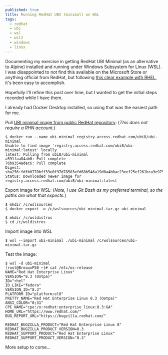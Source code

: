 ```yaml
---
published: true
title: Running RedHat UBI (minimal) on WSL
tags:
  - redhat
  - ubi
  - wsl
  - wsl2
  - windows
  - linux
---
```

Documenting my exercise in getting RedHat UBI Minimal (as an alternative to Alpine) installed and running under Windows Subsystem for Linux (WSL). I was disappointed to not find this available on the Microsoft Store or anything official from RedHat, but following [this clear example with RHEL](https://wsl.dev/mobyrhel8/), it's been easy to accomplish.

Hopefully I'll refine this post over time, but I wanted to get the initial steps recorded while I have them.

I already had Docker Desktop installed, so using that was the easiest path for me.

Pull [UBI minimal image from public RedHat repository](https://catalog.redhat.com/software/containers/ubi8/ubi-minimal/5c359a62bed8bd75a2c3fba8?gti-tabs=unauthenticated&container-tabs=gti): (_This does not require a RHN account._)
```console
$ docker run --name ubi-minimal registry.access.redhat.com/ubi8/ubi-minimal
Unable to find image 'registry.access.redhat.com/ubi8/ubi-minimal:latest' locally
latest: Pulling from ubi8/ubi-minimal
a591faa84ab0: Pull complete
76b9354adec6: Pull complete
Digest: sha256:fdfb0770bff33e0f97d78583efd68b546a19d0a4b0ac23eef25ef261bca3e975
Status: Downloaded newer image for registry.access.redhat.com/ubi8/ubi-minimal:latest
```

Export image for WSL: (_Note, I use Git Bash as my preferred terminal, so the paths are what that expects._)
```console
$ mkdir /c/wslsources
$ docker export -o /c/wslsources/ubi-minimal.tar.gz ubi-minimal

$ mkdir /c/wsldistros
$ cd /c/wsldistros
```

Import image into WSL
```console
$ wsl --import ubi-minimal ./ubi-minimal /c/wslsources/ubi-minimal.tar.gz
```

Test the image:
```console
$ wsl -d ubi-minimal
[root@BreauxP50 ~]# cat /etc/os-release
NAME="Red Hat Enterprise Linux"
VERSION="8.3 (Ootpa)"
ID="rhel"
ID_LIKE="fedora"
VERSION_ID="8.3"
PLATFORM_ID="platform:el8"
PRETTY_NAME="Red Hat Enterprise Linux 8.3 (Ootpa)"
ANSI_COLOR="0;31"
CPE_NAME="cpe:/o:redhat:enterprise_linux:8.3:GA"
HOME_URL="https://www.redhat.com/"
BUG_REPORT_URL="https://bugzilla.redhat.com/"

REDHAT_BUGZILLA_PRODUCT="Red Hat Enterprise Linux 8"
REDHAT_BUGZILLA_PRODUCT_VERSION=8.3
REDHAT_SUPPORT_PRODUCT="Red Hat Enterprise Linux"
REDHAT_SUPPORT_PRODUCT_VERSION="8.3"
```

More setup to come...
